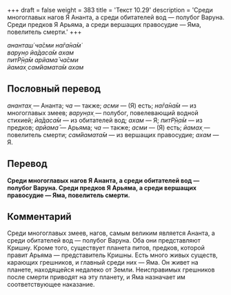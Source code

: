 +++
draft = false
weight = 383
title = 'Текст 10.29'
description = 'Среди многоглавых нагов Я Ананта, а среди обитателей вод — полубог Варуна. Среди предков Я Арьяма, а среди вершащих правосудие — Яма, повелитель смерти.'
+++

_ананташ́ ча̄сми на̄га̄на̄м̇  
варун̣о йа̄даса̄м ахам  
питР̣̄н̣а̄м арйама̄ ча̄сми  
йамах̣ сам̇йамата̄м ахам_

## Пословный перевод

_анантах̣_ — Ананта; _ча_ — также; _асми_ — (Я) есть; _на̄га̄на̄м_ — из многоглавых змеев; _варун̣ах̣_ — полубог, повелевающий водной стихией; _йа̄даса̄м_ — из обитателей вод; _ахам_ — Я; _питР̣̄н̣а̄м_ — из предков; _арйама̄_ — Арьяма; _ча_ — также; _асми_ — (Я) есть; _йамах̣_ — повелитель смерти; _сам̇йамата̄м_ — из вершащих правосудие; _ахам_ — Я.

## Перевод

**Среди многоглавых нагов Я Ананта, а среди обитателей вод — полубог Варуна. Среди предков Я Арьяма, а среди вершащих правосудие — Яма, повелитель смерти.**

## Комментарий

Среди многоглавых змеев, нагов, самым великим является Ананта, а среди обитателей вод — полубог Варуна. Оба они представляют Кришну. Кроме того, существует планета питов, предков, которой правит Арьяма — представитель Кришны. Есть много живых существ, карающих грешников, и главный среди них — Яма. Он живет на планете, находящейся недалеко от Земли. Неисправимых грешников после смерти приводят на эту планету, и Яма назначает им соответствующее наказание.
